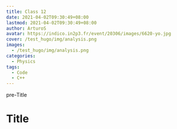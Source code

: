 ```yaml
---
title: Class 12
date: 2021-04-02T09:30:49+08:00
lastmod: 2021-04-02T09:30:49+08:00
author: ArturoS
avatar: https://indico.in2p3.fr/event/20306/images/6620-yo.jpg
cover: /test_hugo/img/analysis.png
images:
  - /test_hugo/img/analysis.png
categories:
  - Physics
tags:
  - Code
  - C++
---
```


pre-Title

<!--more-->

# Title
